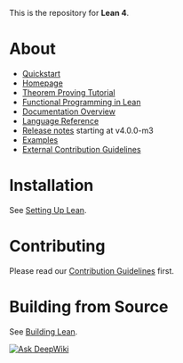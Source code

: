 This is the repository for **Lean 4**.

# About

- [Quickstart](https://lean-lang.org/documentation/setup/)
- [Homepage](https://lean-lang.org)
- [Theorem Proving Tutorial](https://lean-lang.org/theorem_proving_in_lean4/)
- [Functional Programming in Lean](https://lean-lang.org/functional_programming_in_lean/)
- [Documentation Overview](https://lean-lang.org/documentation/)
- [Language Reference](https://lean-lang.org/doc/reference/latest/)
- [Release notes](RELEASES.md) starting at v4.0.0-m3
- [Examples](https://lean-lang.org/documentation/examples/)
- [External Contribution Guidelines](CONTRIBUTING.md)

# Installation

See [Setting Up Lean](https://lean-lang.org/documentation/setup/).

# Contributing

Please read our [Contribution Guidelines](CONTRIBUTING.md) first.

# Building from Source

See [Building Lean](doc/make/index.md).

[![Ask DeepWiki](https://deepwiki.com/badge.svg)](https://deepwiki.com/leanprover/lean4)
